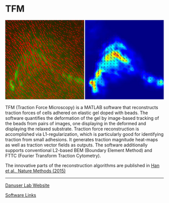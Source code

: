 # TFM

![Alt Text](img/TFMThumbnail.jpg?raw=true)

TFM (Traction Force Microscopy) is a MATLAB software that reconstructs traction forces of cells adhered on elastic gel doped with beads. The software quantifies the deformation of the gel by image-based tracking of the beads from pairs of images, one displaying in the deformed and displaying the relaxed substrate. Traction force reconstruction is accomplished via L1-regularization, which is particularly good for identifying traction from small adhesions. It generates traction magnitude heat-maps as well as traction vector fields as outputs. The software additionally supports conventional L2-based BEM (Boundary Element Method) and FTTC (Fourier Transform Traction Cytometry).

The innovative parts of the reconstruction algorithms are published in [Han et al., Nature Methods (2015)](http://www.nature.com/nmeth/journal/v12/n7/full/nmeth.3430.html)

----------------------
[Danuser Lab Website](https://www.utsouthwestern.edu/labs/danuser/)

[Software Links](https://www.utsouthwestern.edu/labs/danuser/software/)
